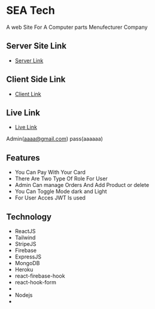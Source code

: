# SEA Tech


A web Site For A Computer parts Menufecturer Company

## Server Site Link
* [Server Link](https://github.com/Md-Omar-Shahariar/sea-tech-server)


## Client Side Link
* [Client Link](https://github.com/Md-Omar-Shahariar/SEA-tech-client)

## Live Link
* [Live Link](https://sea-tech-ccadc.web.app/)

Admin(aaaa@gmail.com)
pass(aaaaaa)


## Features
* You Can Pay With Your Card
* There Are Two Type Of Role For User
* Admin Can manage Orders And Add Product or delete 
* You Can Toggle Mode dark and Light 
* For User Acces JWT Is used 


## Technology
* ReactJS
* Tailwind
* StripeJS
* Firebase
* ExpressJS
* MongoDB
* Heroku
* react-firebase-hook
* react-hook-form
* 
* Nodejs
* 
